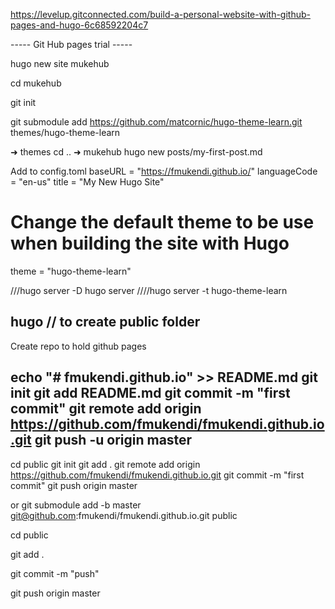 
https://levelup.gitconnected.com/build-a-personal-website-with-github-pages-and-hugo-6c68592204c7

----- Git Hub pages trial  -----

hugo new site mukehub

cd mukehub

git init

git submodule add https://github.com/matcornic/hugo-theme-learn.git themes/hugo-theme-learn


➜  themes cd ..
➜  mukehub hugo new posts/my-first-post.md

Add to config.toml
baseURL = "https://fmukendi.github.io/"
languageCode = "en-us"
title = "My New Hugo Site"
# Change the default theme to be use when building the site with Hugo
theme = "hugo-theme-learn"

///hugo server -D
hugo server
////hugo server -t hugo-theme-learn

hugo     // to create public folder 
---------------------------------------------

Create repo to hold github pages

echo "# fmukendi.github.io" >> README.md
git init
git add README.md
git commit -m "first commit"
git remote add origin https://github.com/fmukendi/fmukendi.github.io.git
git push -u origin master
----------------------------------------------
cd public
git init
git add .
git remote add origin https://github.com/fmukendi/fmukendi.github.io.git
git commit -m "first commit"
git push origin master

  or 
git submodule add -b master git@github.com:fmukendi/fmukendi.github.io.git public

cd public

git add .

git commit -m "push"

git push origin master
